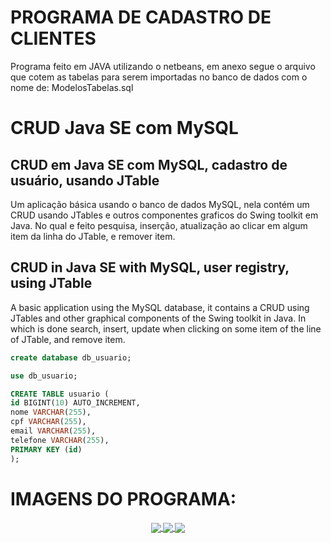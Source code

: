 # PROGRAMA DE CADASTRO DE CLIENTES
Programa feito em JAVA utilizando o netbeans, em anexo segue o arquivo que cotem as tabelas para serem importadas no banco de dados
com o nome de: ModelosTabelas.sql

# CRUD Java SE com MySQL
## CRUD em Java SE com MySQL, cadastro de usuário, usando JTable

Um aplicação básica usando o banco de dados MySQL, nela contém um CRUD usando JTables e outros componentes graficos do Swing toolkit em Java. No qual e feito pesquisa, inserção, atualização ao clicar em algum item da linha do JTable, e remover item.

## CRUD in Java SE with MySQL, user registry, using JTable

A basic application using the MySQL database, it contains a CRUD using JTables and other graphical components of the Swing toolkit in Java. In which is done search, insert, update when clicking on some item of the line of JTable, and remove item.


```sql
create database db_usuario;

use db_usuario;

CREATE TABLE usuario (
id BIGINT(10) AUTO_INCREMENT,
nome VARCHAR(255),
cpf VARCHAR(255),
email VARCHAR(255),
telefone VARCHAR(255),
PRIMARY KEY (id)
);
```




# IMAGENS DO PROGRAMA: 

<h5 align="center"Imagens dos programa :</h5>
<p align="center">
<a href=target="blank"><img align="center" src="https://cdn.cdnlogo.com/logos/l/66/linkedin-icon.svg"  /a>
<a href=target="blank"><img align="center" img src="https://cdn.cdnlogo.com/logos/i/4/instagram.svg"  /a>
<a href= target="blank"><img align="center" src="https://cdn.cdnlogo.com/logos/g/68/gmail-icon.svg" >
</p>


